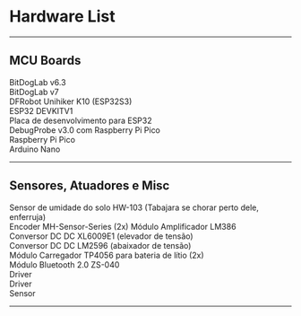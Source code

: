 # Hardware List
---
## MCU Boards  

BitDogLab v6.3  
BitDogLab v7  
DFRobot Unihiker K10 (ESP32S3)  
ESP32 DEVKITV1  
Placa de desenvolvimento para ESP32  
DebugProbe v3.0 com Raspberry Pi Pico  
Raspberry Pi Pico  
Arduino Nano  


---
## Sensores, Atuadores e Misc

Sensor de umidade do solo HW-103 (Tabajara se chorar perto dele, enferruja)  
Encoder MH-Sensor-Series (2x)
Módulo Amplificador LM386  
Conversor DC DC XL6009E1 (elevador de tensão)  
Conversor DC DC LM2596 (abaixador de tensão)  
Módulo Carregador TP4056 para bateria de lítio (2x)  
Módulo Bluetooth 2.0 ZS-040  
Driver  
Driver  
Sensor  


---






